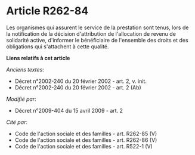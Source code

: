 # Article R262-84

Les organismes qui assurent le service de la prestation sont tenus, lors de la notification de la décision d'attribution de
l'allocation de revenu de solidarité active, d'informer le bénéficiaire de l'ensemble des droits et des obligations qui
s'attachent à cette qualité.

**Liens relatifs à cet article**

_Anciens textes_:

  - Décret n°2002-240 du 20 février 2002 - art. 2, v. init.
  - Décret n°2002-240 du 20 février 2002 - art. 2 (Ab)

_Modifié par_:

  - Décret n°2009-404 du 15 avril 2009 - art. 2

_Cité par_:

  - Code de l'action sociale et des familles - art. R262-85 (V)
  - Code de l'action sociale et des familles - art. R262-86 (V)
  - Code de l'action sociale et des familles - art. R522-1 (V)

